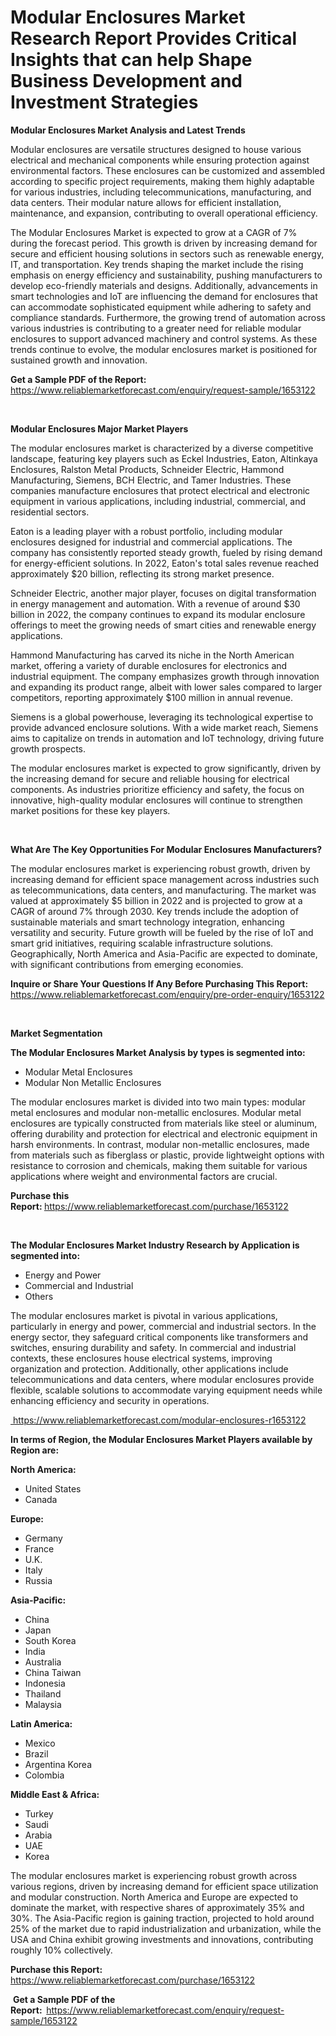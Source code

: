 <p><h1>Modular Enclosures Market Research Report Provides Critical Insights that can help Shape Business Development and Investment Strategies</h1></p><p><strong>Modular Enclosures Market Analysis and Latest Trends</strong></p>
<p><p>Modular enclosures are versatile structures designed to house various electrical and mechanical components while ensuring protection against environmental factors. These enclosures can be customized and assembled according to specific project requirements, making them highly adaptable for various industries, including telecommunications, manufacturing, and data centers. Their modular nature allows for efficient installation, maintenance, and expansion, contributing to overall operational efficiency.</p><p>The Modular Enclosures Market is expected to grow at a CAGR of 7% during the forecast period. This growth is driven by increasing demand for secure and efficient housing solutions in sectors such as renewable energy, IT, and transportation. Key trends shaping the market include the rising emphasis on energy efficiency and sustainability, pushing manufacturers to develop eco-friendly materials and designs. Additionally, advancements in smart technologies and IoT are influencing the demand for enclosures that can accommodate sophisticated equipment while adhering to safety and compliance standards. Furthermore, the growing trend of automation across various industries is contributing to a greater need for reliable modular enclosures to support advanced machinery and control systems. As these trends continue to evolve, the modular enclosures market is positioned for sustained growth and innovation.</p></p>
<p><strong>Get a Sample PDF of the Report:&nbsp;</strong> <a href="https://www.reliablemarketforecast.com/enquiry/request-sample/1653122?utm_campaign=1167&utm_medium=2&utm_source=Github&utm_content=ia&utm_term=16042025&utm_id=modular-enclosures">https://www.reliablemarketforecast.com/enquiry/request-sample/1653122</a></p>
<p>&nbsp;</p>
<p><strong>Modular Enclosures Major Market Players</strong></p>
<p><p>The modular enclosures market is characterized by a diverse competitive landscape, featuring key players such as Eckel Industries, Eaton, Altinkaya Enclosures, Ralston Metal Products, Schneider Electric, Hammond Manufacturing, Siemens, BCH Electric, and Tamer Industries. These companies manufacture enclosures that protect electrical and electronic equipment in various applications, including industrial, commercial, and residential sectors.</p><p>Eaton is a leading player with a robust portfolio, including modular enclosures designed for industrial and commercial applications. The company has consistently reported steady growth, fueled by rising demand for energy-efficient solutions. In 2022, Eaton's total sales revenue reached approximately $20 billion, reflecting its strong market presence.</p><p>Schneider Electric, another major player, focuses on digital transformation in energy management and automation. With a revenue of around $30 billion in 2022, the company continues to expand its modular enclosure offerings to meet the growing needs of smart cities and renewable energy applications.</p><p>Hammond Manufacturing has carved its niche in the North American market, offering a variety of durable enclosures for electronics and industrial equipment. The company emphasizes growth through innovation and expanding its product range, albeit with lower sales compared to larger competitors, reporting approximately $100 million in annual revenue.</p><p>Siemens is a global powerhouse, leveraging its technological expertise to provide advanced enclosure solutions. With a wide market reach, Siemens aims to capitalize on trends in automation and IoT technology, driving future growth prospects.</p><p>The modular enclosures market is expected to grow significantly, driven by the increasing demand for secure and reliable housing for electrical components. As industries prioritize efficiency and safety, the focus on innovative, high-quality modular enclosures will continue to strengthen market positions for these key players.</p></p>
<p>&nbsp;</p>
<p><strong>What Are The Key Opportunities For Modular Enclosures Manufacturers?</strong></p>
<p><p>The modular enclosures market is experiencing robust growth, driven by increasing demand for efficient space management across industries such as telecommunications, data centers, and manufacturing. The market was valued at approximately $5 billion in 2022 and is projected to grow at a CAGR of around 7% through 2030. Key trends include the adoption of sustainable materials and smart technology integration, enhancing versatility and security. Future growth will be fueled by the rise of IoT and smart grid initiatives, requiring scalable infrastructure solutions. Geographically, North America and Asia-Pacific are expected to dominate, with significant contributions from emerging economies.</p></p>
<p><strong>Inquire or Share Your Questions If Any Before Purchasing This Report:</strong> <a href="https://www.reliablemarketforecast.com/enquiry/pre-order-enquiry/1653122?utm_campaign=1167&utm_medium=2&utm_source=Github&utm_content=ia&utm_term=16042025&utm_id=modular-enclosures">https://www.reliablemarketforecast.com/enquiry/pre-order-enquiry/1653122</a></p>
<p>&nbsp;</p>
<p><strong>Market Segmentation</strong></p>
<p><strong>The Modular Enclosures Market Analysis by types is segmented into:</strong></p>
<p><ul><li>Modular Metal Enclosures</li><li>Modular Non Metallic Enclosures</li></ul></p>
<p><p>The modular enclosures market is divided into two main types: modular metal enclosures and modular non-metallic enclosures. Modular metal enclosures are typically constructed from materials like steel or aluminum, offering durability and protection for electrical and electronic equipment in harsh environments. In contrast, modular non-metallic enclosures, made from materials such as fiberglass or plastic, provide lightweight options with resistance to corrosion and chemicals, making them suitable for various applications where weight and environmental factors are crucial.</p></p>
<p><strong>Purchase this Report:&nbsp;</strong><a href="https://www.reliablemarketforecast.com/purchase/1653122?utm_campaign=1167&utm_medium=2&utm_source=Github&utm_content=ia&utm_term=16042025&utm_id=modular-enclosures">https://www.reliablemarketforecast.com/purchase/1653122</a></p>
<p>&nbsp;</p>
<p><strong>The Modular Enclosures Market Industry Research by Application is segmented into:</strong></p>
<p><ul><li>Energy and Power</li><li>Commercial and Industrial</li><li>Others</li></ul></p>
<p><p>The modular enclosures market is pivotal in various applications, particularly in energy and power, commercial and industrial sectors. In the energy sector, they safeguard critical components like transformers and switches, ensuring durability and safety. In commercial and industrial contexts, these enclosures house electrical systems, improving organization and protection. Additionally, other applications include telecommunications and data centers, where modular enclosures provide flexible, scalable solutions to accommodate varying equipment needs while enhancing efficiency and security in operations.</p></p>
<p><a href="https://www.reliablemarketforecast.com/modular-enclosures-r1653122?utm_campaign=1167&utm_medium=2&utm_source=Github&utm_content=ia&utm_term=16042025&utm_id=modular-enclosures">&nbsp;https://www.reliablemarketforecast.com/modular-enclosures-r1653122</a></p>
<p><strong>In terms of Region, the Modular Enclosures Market Players available by Region are:</strong></p>
<p>
    <p> <strong> North America: </strong>
        <ul>
            <li>United States</li>
            <li>Canada</li>
        </ul>
        </p> 
    <p> <strong> Europe: </strong>
        <ul>
            <li>Germany</li>
            <li>France</li>
            <li>U.K.</li>
            <li>Italy</li>
            <li>Russia</li>
        </ul>
        </p> 
    <p> <strong> Asia-Pacific: </strong>
        <ul>
            <li>China</li>
            <li>Japan</li>
            <li>South Korea</li>
            <li>India</li>
            <li>Australia</li>
            <li>China Taiwan</li>
            <li>Indonesia</li>
            <li>Thailand</li>
            <li>Malaysia</li>
        </ul>
        </p> 
    <p> <strong> Latin America: </strong>
        <ul>
            <li>Mexico</li>
            <li>Brazil</li>
            <li>Argentina Korea</li>
            <li>Colombia</li>
        </ul>
        </p> 
    <p> <strong> Middle East & Africa: </strong>
        <ul>
            <li>Turkey</li>
            <li>Saudi</li>
            <li>Arabia</li>
            <li>UAE</li>
            <li>Korea</li>
        </ul>
    </p>
    </p>
<p><p>The modular enclosures market is experiencing robust growth across various regions, driven by increasing demand for efficient space utilization and modular construction. North America and Europe are expected to dominate the market, with respective shares of approximately 35% and 30%. The Asia-Pacific region is gaining traction, projected to hold around 25% of the market due to rapid industrialization and urbanization, while the USA and China exhibit growing investments and innovations, contributing roughly 10% collectively.</p></p>
<p><strong>Purchase this Report: </strong><a href="https://www.reliablemarketforecast.com/purchase/1653122?utm_campaign=1167&utm_medium=2&utm_source=Github&utm_content=ia&utm_term=16042025&utm_id=modular-enclosures">https://www.reliablemarketforecast.com/purchase/1653122</a></p>
<p>&nbsp;<strong>Get a Sample PDF of the Report:&nbsp;&nbsp;</strong><a href="https://www.reliablemarketforecast.com/enquiry/request-sample/1653122?utm_campaign=1167&utm_medium=2&utm_source=Github&utm_content=ia&utm_term=16042025&utm_id=modular-enclosures">https://www.reliablemarketforecast.com/enquiry/request-sample/1653122</a></p>
<p><strong></strong></p>
<p><p></p><p></p><p></p></p>